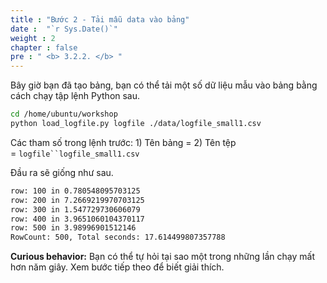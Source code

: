 ```yaml
---
title : "Bước 2 - Tải mẫu data vào bảng"
date :  "`r Sys.Date()`" 
weight : 2
chapter : false
pre : " <b> 3.2.2. </b> "
---
```

Bây giờ bạn đã tạo bảng, bạn có thể tải một số dữ liệu mẫu vào bảng bằng cách chạy tập lệnh Python sau.

```bash
cd /home/ubuntu/workshop
python load_logfile.py logfile ./data/logfile_small1.csv
```

Các tham số trong lệnh trước: 1) Tên bảng = 2) Tên tệp = `logfile``logfile_small1.csv`

Đầu ra sẽ giống như sau.

```txt
row: 100 in 0.780548095703125
row: 200 in 7.2669219970703125
row: 300 in 1.547729730606079
row: 400 in 3.9651060104370117
row: 500 in 3.98996901512146
RowCount: 500, Total seconds: 17.614499807357788
```

**Curious behavior:** Bạn có thể tự hỏi tại sao một trong những lần chạy mất hơn năm giây. Xem bước tiếp theo để biết giải thích.